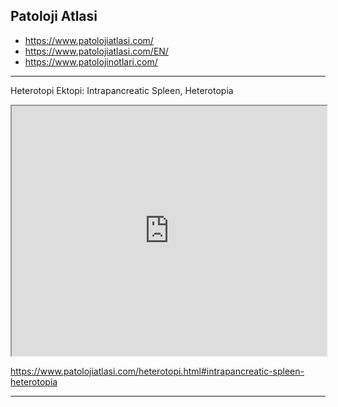 




## Patoloji Atlasi


  -   <https://www.patolojiatlasi.com/>
  -   <https://www.patolojiatlasi.com/EN/>
  -   <https://www.patolojinotlari.com/>



---


Heterotopi Ektopi: Intrapancreatic Spleen, Heterotopia

<iframe src='https://images.patolojiatlasi.com/intrapancreaticspleen/HE.html' style='height:400px;width:100%;' data-external='1'></iframe>

<https://www.patolojiatlasi.com/heterotopi.html#intrapancreatic-spleen-heterotopia>


---

